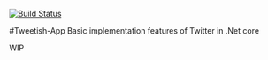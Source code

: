 [![Build Status](https://travis-ci.org/Rocko10/Tweetish-App.svg?branch=master)](https://travis-ci.org/Rocko10/Tweetish-App)

#Tweetish-App
Basic implementation features of Twitter in .Net core

WIP
